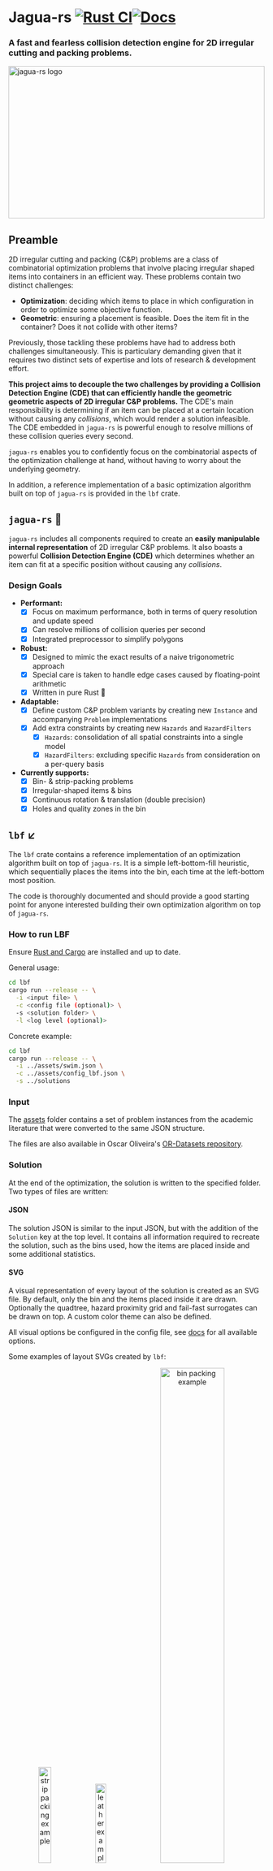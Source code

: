 # Jagua-rs [![Rust CI](https://github.com/JeroenGar/jagua-rs/actions/workflows/rust.yml/badge.svg?branch=main)](https://github.com/JeroenGar/jagua-rs/actions/workflows/rust.yml)[![Docs](https://github.com/JeroenGar/jagua-rs/actions/workflows/doc.yml/badge.svg)](https://jeroengar.github.io/jagua-rs-docs/jagua_rs/)

### A fast and fearless collision detection engine for 2D irregular cutting and packing problems.

<img src="img/jaguars_logo.svg" width="100%" height="300px" alt="jagua-rs logo">

## Preamble

2D irregular cutting and packing (C&P) problems are a class of combinatorial optimization problems that involve placing irregular
shaped items into containers in an efficient way.
These problems contain two distinct challenges:

* **Optimization**: deciding which items to place in which configuration in order to optimize some objective function.
* **Geometric**: ensuring a placement is feasible. Does the item fit in the container? Does it not collide
  with other items?

Previously, those tackling these problems have had to address both challenges simultaneously.
This is particulary demanding given that it requires two distinct sets of expertise and lots of research & development effort.

**This project aims to decouple the two challenges by providing a Collision Detection Engine (CDE) that can efficiently handle the geometric
geometric aspects of 2D irregular C&P problems.**
The CDE's main responsibility is determining if an item can be placed at a certain location without causing any *collisions*, which would render a solution infeasible.
The CDE embedded in `jagua-rs` is powerful enough to resolve millions of these collision queries every second.

`jagua-rs` enables you to confidently focus on the combinatorial aspects of the optimization challenge at hand, without
having to worry about the underlying geometry.

In addition, a reference implementation of a basic optimization algorithm built on top of `jagua-rs` is provided in the `lbf` crate.

## `jagua-rs` 🐆

`jagua-rs` includes all components required to create an **easily manipulable internal representation** of 2D
irregular C&P problems.
It also boasts a powerful **Collision Detection Engine (CDE)** which determines whether an item can fit at a specific
position without causing any *collisions*.

### Design Goals

- **Performant:**
  - [x] Focus on maximum performance, both in terms of query resolution and update speed
  - [x] Can resolve millions of collision queries per second
  - [x] Integrated preprocessor to simplify polygons
- **Robust:**
  - [x] Designed to mimic the exact results of a naive trigonometric approach
  - [x] Special care is taken to handle edge cases caused by floating-point arithmetic
  - [x] Written in pure Rust 🦀
- **Adaptable:**
  - [x] Define custom C&P problem variants by creating new `Instance` and accompanying `Problem` implementations
  - [x] Add extra constraints by creating new `Hazards` and `HazardFilters`
    - [x] `Hazards`: consolidation of all spatial constraints into a single model
    - [x] `HazardFilters`: excluding specific `Hazards` from consideration on a per-query basis
- **Currently supports:**
  - [x] Bin- & strip-packing problems
  - [x] Irregular-shaped items & bins
  - [x] Continuous rotation & translation (double precision)
  - [x] Holes and quality zones in the bin

## `lbf` ↙️

The `lbf` crate contains a reference implementation of an optimization algorithm built on top of `jagua-rs`.
It is a simple left-bottom-fill heuristic, which sequentially places the items into the bin, each time at the left-bottom
most position.

The code is thoroughly documented and should provide a good starting point for anyone interested building their own optimization algorithm on top
of `jagua-rs`.

### How to run LBF

Ensure [Rust and Cargo](https://www.rust-lang.org/learn/get-started) are installed and up to date.

General usage:

```bash
cd lbf
cargo run --release -- \
  -i <input file> \
  -c <config file (optional)> \
  -s <solution folder> \
  -l <log level (optional)>
```

Concrete example:

```bash
cd lbf
cargo run --release -- \
  -i ../assets/swim.json \
  -c ../assets/config_lbf.json \
  -s ../solutions
```

### Input

The [assets](assets) folder contains a set of problem instances from the academic literature that were converted to the
same JSON structure.

The files are also available in Oscar Oliveira's
[OR-Datasets repository](https://github.com/Oscar-Oliveira/OR-Datasets/tree/master/Cutting-and-Packing/2D-Irregular).

### Solution

At the end of the optimization, the solution is written to the specified folder.
Two types of files are written:

#### JSON

The solution JSON is similar to the input JSON, but with the addition of the `Solution` key at the top level.
It contains all information required to recreate the solution, such as the bins used, how the items are placed inside and some additional statistics.

#### SVG

A visual representation of every layout of the solution is created as an SVG file.
By default, only the bin and the items placed inside it are drawn.
Optionally the quadtree, hazard proximity grid and fail-fast surrogates can be drawn on top.
A custom color theme can also be defined.

All visual options be configured in the config file, see [docs](https://jeroengar.github.io/jagua-rs-docs/lbf/io/svg_util/struct.SvgDrawOptions.html) for all available
options.

Some examples of layout SVGs created by `lbf`:
<p align="center">
  <img src="img/sp_example.svg" width="22%" alt="strip packing example">
  <img src="img/leather_example.svg" width="20%" alt="leather example">
  <img src="img/bp_example.svg" width="50%" alt="bin packing example">
</p>

*Note: Unfortunately, the SVG standard does not support strokes drawn purely inside (or outside) of polygons.
Items might therefore sometimes falsely appear to be (very slightly) colliding in the SVG visualizations.*

### Config JSON

Configuration of `jagua-rs` and the `lbf` heuristic is done through a JSON file.
An example config file is provided [here](assets/config_lbf.json).
If no config file is provided, the default configuration is used.

The configuration file has the following structure:
```javascript
{
  "cde_config": { //Configuration of the collision detection engine
    "quadtree_depth": 5, //Maximum depth of the quadtree is 5
    "hpg_n_cells": 2000, //The hazard proximity grid contains 2000 cells
    "item_surrogate_config": {
      "pole_coverage_goal": 0.9, //The surrogate will stop generating poles when 90% of the item is covered
      "max_poles": 10, //The surrogate will at most generate 10 poles
      "n_ff_poles": 2, //Two poles will be used for fail-fast collision detection
      "n_ff_piers": 0 //Zero piers will be used for fail-fast collision detection
    }
  },
  "poly_simpl_tolerance": 0.001, //Polygons will be simplified until at most a 0.1% deviation in area from the original
  "prng_seed": 0, //Seed for the pseudo-random number generator. If undefined the outcome will be non-deterministic
  "n_samples": 5000, //5000 placement samples will be queried per item per layout
  "ls_frac": 0.2 //Of those 5000 samples, 80% will be sampled at uniformly at random, 20% will be local search samples
}
```

See [docs](https://jeroengar.github.io/jagua-rs-docs/lbf/lbf_config/struct.LBFConfig.html) for a detailed description of all available configuration options.

### Important note

Due to `lbf` being a one-pass constructive heuristic, the final solution quality is very *chaotic*.
Tiny changes in the operation of the algorithm (sorting of the items, configuration, prng seed...)
will lead to solutions with drastically different quality. \
Seemingly superior configurations (such as increased `n_samples`), for example, may result in worse solutions and vice versa. \
Omitting `prng_seed` in the config file disables the deterministic behavior and will demonstrate this variation in solution quality.

**This heuristic merely serves as a reference implementation of how to use `jagua-rs` 
and should probably not be used as an optimization algorithm for any real-world use case.**

## Documentation

Documentation of this repo is written in rustdoc and the most recent version is automatically deployed and hosted on GitHub Pages:

- `jagua-rs` docs: [https://jeroengar.github.io/jagua-rs-docs/jagua_rs/](https://jeroengar.github.io/jagua-rs-docs/jagua_rs/)
- `lbf` docs: [https://jeroengar.github.io/jagua-rs-docs/lbf/](https://jeroengar.github.io/jagua-rs-docs/lbf/)

Alternatively, you can compile and view the docs of older versions locally by using: `cargo doc --open`.

## Testing

These `debug_asserts` are enabled by default in debug and test builds, but are omitted in release builds to maximize performance.

Additionally, `lbf` contains some basic integration tests to validate the general correctness of the engine.
These tests essentially run the heuristic on a set of input files, using multiple configurations and with assertions enabled.

The coverage and granularity of the tests needs to be expanded in the future.

## Development

Contributions to `jagua-rs` are more than welcome!
To submit code contributions: [fork](https://help.github.com/articles/fork-a-repo/) the repository,
commit your changes, and [submit a pull request](https://help.github.com/articles/creating-a-pull-request-from-a-fork/).

## License

This project is licensed under Mozilla Public License 2.0 - see the [LICENSE](LICENSE) file for details.

## Acknowledgements

This project began development at [KU Leuven](https://www.kuleuven.be/english/) and was funded by [Research Foundation - Flanders (FWO)](https://www.fwo.be/en/) (grant number: 1S71222N).

<img src="https://upload.wikimedia.org/wikipedia/commons/f/fc/Fonds_Wetenschappelijk_Onderzoek_logo.svg" height="50px" alt="FWO logo">
&nbsp;&nbsp;&nbsp;&nbsp;&nbsp;
<img src="https://upload.wikimedia.org/wikipedia/commons/4/49/KU_Leuven_logo.svg" height="50px" alt="KU Leuven logo">
